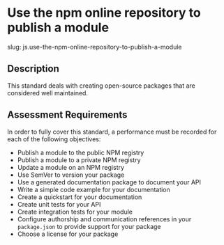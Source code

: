 # Use the npm online repository to publish a module

slug: js.use-the-npm-online-repository-to-publish-a-module

## Description
This standard deals with creating open-source packages that are considered well maintained.

## Assessment Requirements
In order to fully cover this standard, a performance must be recorded for each of the following objectives:

- Publish a module to the public NPM registry
- Publish a module to a private NPM registry
- Update a module on an NPM registry
- Use SemVer to version your package
- Use a generated documentation package to document your API
- Write a simple code example for your documentation
- Create a quickstart for your documentation
- Create unit tests for your API
- Create integration tests for your module
- Configure authorship and communication references in your `package.json` to provide support for your package
- Choose a license for your package
